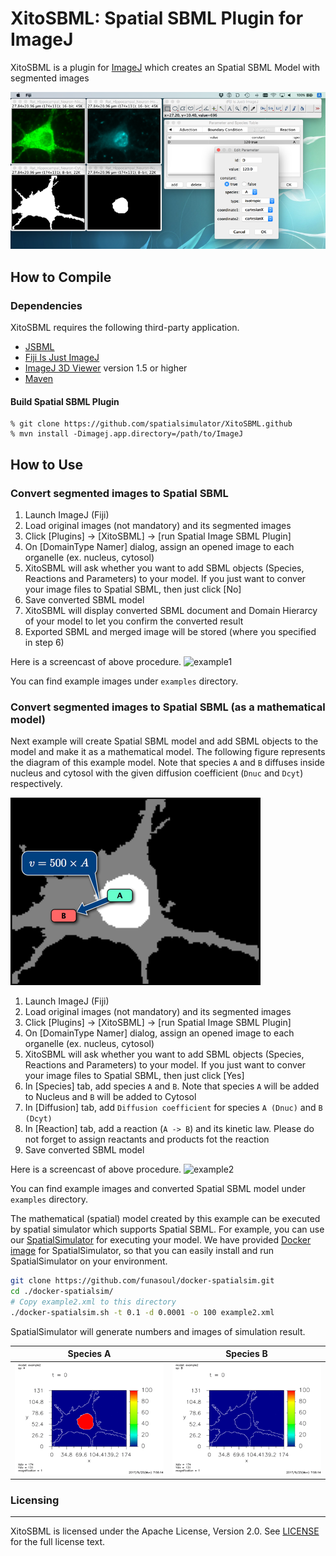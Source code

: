 XitoSBML: Spatial SBML Plugin for ImageJ
======================
XitoSBML is a plugin for [ImageJ](https://imagej.net/Welcome) which creates an Spatial SBML Model with segmented images

![XitoSBML](./screenshots/xitosbml.png "XitoSBML: Spatial SBML Plugin for ImageJ")

How to Compile
------------------
### Dependencies ###
XitoSBML requires the following third-party application.

+ [JSBML](http://sbml.org/Software/JSBML"JSBML")
+ [Fiji Is Just ImageJ](http://fiji.sc/Fiji "Fiji Is Just ImageJ")
+ [ImageJ 3D Viewer](http://3dviewer.neurofly.de/ "ImageJ 3D Viewer") version 1.5 or higher
+ [Maven](https://maven.apache.org/ "Maven")


#### Build Spatial SBML Plugin ####
    % git clone https://github.com/spatialsimulator/XitoSBML.github
    % mvn install -Dimagej.app.directory=/path/to/ImageJ

How to Use
-------------------
### Convert segmented images to Spatial SBML
1. Launch ImageJ (Fiji)
2. Load original images (not mandatory) and its segmented images
3. Click [Plugins] -> [XitoSBML] -> [run Spatial Image SBML Plugin]
4. On [DomainType Namer] dialog, assign an opened image to each organelle (ex. nucleus, cytosol)
5. XitoSBML will ask whether you want to add SBML objects (Species, Reactions and Parameters) to your model. If you just want to conver your image files to Spatial SBML, then just click [No]
6. Save converted SBML model
7. XitoSBML will display converted SBML document and Domain Hierarcy of your model to let you confirm the converted result
8. Exported SBML and merged image will be stored (where you specified in step 6)

Here is a screencast of above procedure.
![example1](./screenshots/example1.gif "Convert segmented images to Spatial SBML")

You can find example images under `examples` directory.

### Convert segmented images to Spatial SBML (as a mathematical model)
Next example will create Spatial SBML model and add SBML objects to the model and make it as a mathematical model. The following figure represents the diagram of this example model. Note that species `A` and `B` diffuses inside nucleus and cytosol with the given diffusion coefficient (`Dnuc` and `Dcyt`) respectively.

![diagram of example2](./screenshots/example2.png "Diagram of example model 2")

1. Launch ImageJ (Fiji)
2. Load original images (not mandatory) and its segmented images
3. Click [Plugins] -> [XitoSBML] -> [run Spatial Image SBML Plugin]
4. On [DomainType Namer] dialog, assign an opened image to each organelle (ex. nucleus, cytosol)
5. XitoSBML will ask whether you want to add SBML objects (Species, Reactions and Parameters) to your model. If you just want to conver your image files to Spatial SBML, then just click [Yes]
6. In [Species] tab, add species `A` and `B`. Note that species `A` will be added to Nucleus and `B` will be added to Cytosol
7. In [Diffusion] tab, add `Diffusion coefficient` for species `A (Dnuc)` and `B (Dcyt)`
8. In [Reaction] tab, add a reaction (`A -> B`) and its kinetic law. Please do not forget to assign reactants and products fot the reaction
9. Save converted SBML model

Here is a screencast of above procedure.
![example2](./screenshots/example2.gif "Convert segmented images to Spatial SBML")

You can find example images and converted Spatial SBML model under `examples` directory.

The mathematical (spatial) model created by this example can be executed by spatial simulator which supports Spatial SBML. For example, you can use our [SpatialSimulator](https://github.com/spatialsimulator) for executing your model. We have provided [Docker image](https://github.com/funasoul/docker-spatialsim) for SpatialSimulator, so that you can easily install and run SpatialSimulator on your environment.

```sh
git clone https://github.com/funasoul/docker-spatialsim.git
cd ./docker-spatialsim/
# Copy example2.xml to this directory
./docker-spatialsim.sh -t 0.1 -d 0.0001 -o 100 example2.xml
```

SpatialSimulator will generate numbers and images of simulation result.

Species A             |  Species B
:-------------------------:|:-------------------------:
![example2 species A](./screenshots/example2_a.gif "Simulation result of example2.xml (species A)") | ![example2 species B](./screenshots/example2_b.gif "Simulation result of example2.xml (species B)")

### Licensing
------------------
XitoSBML is licensed under the Apache License, Version 2.0. See [LICENSE](https://github.com/spatialsimulator/XitoSBML/blob/master/LICENSE-2.0.txt) for the full license text.
